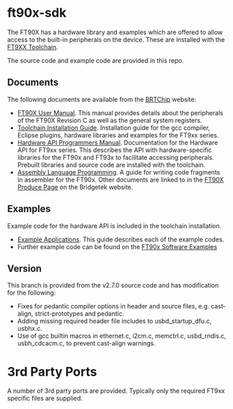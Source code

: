# ft90x-sdk
The FT90X has a hardware library and examples which are offered to allow access to the built-in peripherals on the device. These are installed with the [FT9XX Toolchain](http://brtchip.com/ft9xx-toolchain/).

The source code and example code are provided in this repo.

## Documents
The following documents are available from the [BRTChip](https://brtchip.com) website: 
* [FT90X User Manual](https://brtchip.com/wp-content/uploads/Support/Documentation/Application_Notes/ICs/MCU/BRT_AN_020_FT90x_Revision_C_User_Manual.pdf). This manual provides details about the peripherals of the FT90X Revision C as well as the general system registers.
* [Toolchain Installation Guide](https://brtchip.com/wp-content/uploads/Support/Documentation/Installation_Guides/ICs/MCU/AN-325-FT9xx-Tool-Chain-Installation-Guide.pdf). Installation guide for the gcc compiler, Eclipse plugins, hardware libraries and examples for the FT9xx series.
* [Hardware API Programmers Manual](https://brtchip.com/wp-content/uploads/Support/Documentation/Programming_Guides/ICs/MCU/AN_365-FT9xx-API-Programmers-Manual.pdf). Documentation for the Hardware API for FT9xx series. This describes the API with hardware-specific libraries for the FT90x and FT93x to facilitate accessing peripherals. Prebuilt libraries and source code are installed with the toolchain.
* [Assembly Language Programming](https://brtchip.com/wp-content/uploads/Support/Documentation/Programming_Guides/ICs/MCU/AN_342_FT90X_Assembly_Language_Programming_Guide.pdf). A guide for writing code fragments in assembler for the FT90x.
Other documents are linked to in the [FT90X Produce Page](https://brtchip.com/ft900/) on the Bridgetek website.

## Examples
Example code for the hardware API is included in the toolchain installation.
* [Example Applications](https://brtchip.com/wp-content/uploads/Support/Documentation/Application_Notes/ICs/MCU/AN-360-FT9xx-Example-Applications.pdf). This guide describes each of the example codes.
* Further example code can be found on the [FT90x Software Examples](https://brtchip.com/softwareexamples-ft90x/)

## Version
This branch is provided from the v2.7.0 source code and has modification for the following:
* Fixes for pedantic compiler options in header and source files, e.g. cast-align, strict-prototypes and pedantic.
* Adding missing required header file includes to usbd_startup_dfu.c, usbhx.c.
* Use of gcc builtin macros in ethernet.c, i2cm.c, memctrl.c, usbd_rndis.c, usbh_cdcacm.c, to prevent cast-align warnings.

# 3rd Party Ports

A number of 3rd party ports are provided. Typically only the required FT9xx specific files are supplied.
